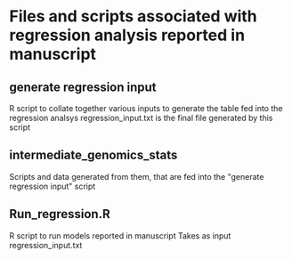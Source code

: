 # Files and scripts associated with regression analysis reported in manuscript

## generate regression input
R script to collate together various inputs to generate the table fed into the regression analsys
regression_input.txt is the final file generated by this script

## intermediate_genomics_stats
Scripts and data generated from them, that are fed into the "generate regression input" script

## Run_regression.R
R script to run models reported in manuscript
Takes as input regression_input.txt

